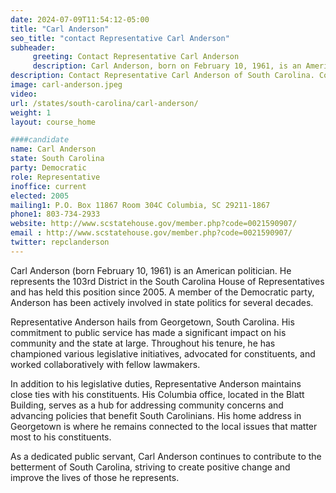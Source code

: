 ```yaml
---
date: 2024-07-09T11:54:12-05:00
title: "Carl Anderson"
seo_title: "contact Representative Carl Anderson"
subheader:
     greeting: Contact Representative Carl Anderson
     description: Carl Anderson, born on February 10, 1961, is an American politician affiliated with the Democratic Party. He has been serving as a member of the South Carolina House of Representatives, representing District 103, since 2004.
description: Contact Representative Carl Anderson of South Carolina. Contact information for Carl Anderson includes email address, phone number, and mailing address.
image: carl-anderson.jpeg
video:
url: /states/south-carolina/carl-anderson/
weight: 1
layout: course_home

####candidate
name: Carl Anderson
state: South Carolina
party: Democratic
role: Representative
inoffice: current
elected: 2005
mailing1: P.O. Box 11867 Room 304C Columbia, SC 29211-1867
phone1: 803-734-2933
website: http://www.scstatehouse.gov/member.php?code=0021590907/
email : http://www.scstatehouse.gov/member.php?code=0021590907/
twitter: repclanderson
---
```

Carl Anderson (born February 10, 1961) is an American politician. He represents the 103rd District in the South Carolina House of Representatives and has held this position since 2005. A member of the Democratic party, Anderson has been actively involved in state politics for several decades.

Representative Anderson hails from Georgetown, South Carolina. His commitment to public service has made a significant impact on his community and the state at large. Throughout his tenure, he has championed various legislative initiatives, advocated for constituents, and worked collaboratively with fellow lawmakers.

In addition to his legislative duties, Representative Anderson maintains close ties with his constituents. His Columbia office, located in the Blatt Building, serves as a hub for addressing community concerns and advancing policies that benefit South Carolinians. His home address in Georgetown is where he remains connected to the local issues that matter most to his constituents.

As a dedicated public servant, Carl Anderson continues to contribute to the betterment of South Carolina, striving to create positive change and improve the lives of those he represents.
